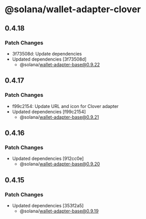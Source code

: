 # @solana/wallet-adapter-clover

## 0.4.18

### Patch Changes

-   3f73508d: Update dependencies
-   Updated dependencies [3f73508d]
    -   @solana/wallet-adapter-base@0.9.22

## 0.4.17

### Patch Changes

-   f99c2154: Update URL and icon for Clover adapter
-   Updated dependencies [f99c2154]
    -   @solana/wallet-adapter-base@0.9.21

## 0.4.16

### Patch Changes

-   Updated dependencies [912cc0e]
    -   @solana/wallet-adapter-base@0.9.20

## 0.4.15

### Patch Changes

-   Updated dependencies [353f2a5]
    -   @solana/wallet-adapter-base@0.9.19
